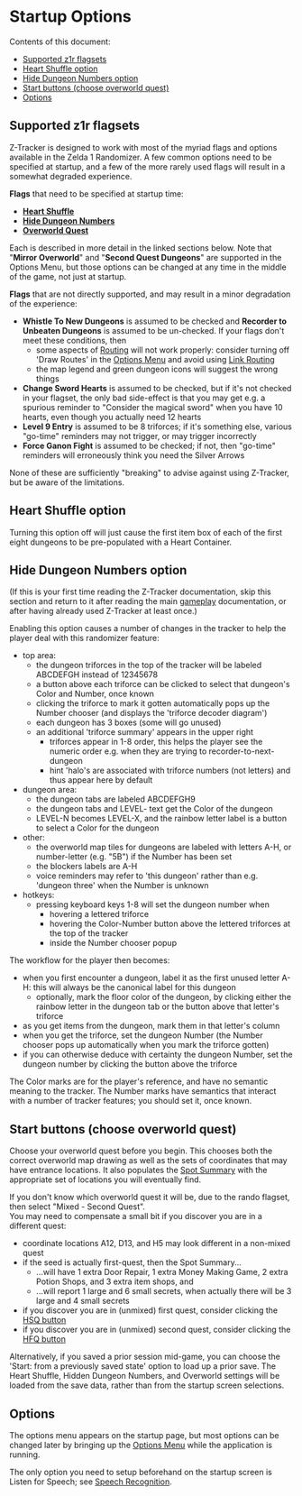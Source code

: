 # Startup Options

Contents of this document:

  - [Supported z1r flagsets](#startup-flagsets)
  - [Heart Shuffle option](#startup-hs)
  - [Hide Dungeon Numbers option](#startup-hdn)
  - [Start buttons (choose overworld quest)](#startup-coq)
  - [Options](#startup-o)

## <a id="startup-flagsets"></a> Supported z1r flagsets

Z-Tracker is designed to work with most of the myriad flags and options available in the Zelda 1 Randomizer.  A few common options need to be specified at startup, and 
a few of the more rarely used flags will result in a somewhat degraded experience.

**Flags** that need to be specified at startup time:

 - [**Heart Shuffle**](#startup-hs)
 - [**Hide Dungeon Numbers**](#startup-hdn)
 - [**Overworld Quest**](#startup-coq)

Each is described in more detail in the linked sections below.  Note that "**Mirror Overworld**" and "**Second Quest Dungeons**" are supported in the Options Menu, but those options 
can be changed at any time in the middle of the game, not just at startup.

**Flags** that are not directly supported, and may result in a minor degradation of the experience:

 - **Whistle To New Dungeons** is assumed to be checked and **Recorder to Unbeaten Dungeons** is assumed to be un-checked.  If your flags don't meet these conditions, then 
     - some aspects of [Routing](use.md#routing) will not work properly: consider turning off 'Draw Routes' in the [Options Menu](#startup-o) and avoid using [Link Routing](use.md#main-link)
     - the map legend and green dungeon icons will suggest the wrong things
 - **Change Sword Hearts** is assumed to be checked, but if it's not checked in your flagset, the only bad side-effect is that you may get e.g. a spurious reminder to "Consider the magical sword"
   when you have 10 hearts, even though you actually need 12 hearts
 - **Level 9 Entry** is assumed to be 8 triforces; if it's something else, various "go-time" reminders may not trigger, or may trigger incorrectly
 - **Force Ganon Fight** is assumed to be checked; if not, then "go-time" reminders will erroneously think you need the Silver Arrows

None of these are sufficiently "breaking" to advise against using Z-Tracker, but be aware of the limitations.


## <a id="startup-hs"></a> Heart Shuffle option

Turning this option off will just cause the first item box of each of the first eight dungeons to be pre-populated with a Heart Container.


## <a id="startup-hdn"></a> Hide Dungeon Numbers option

(If this is your first time reading the Z-Tracker documentation, skip this section and return to it after reading the main [gameplay](use.md) documentation, or after having already 
used Z-Tracker at least once.)

Enabling this option causes a number of changes in the tracker to help the player deal with this randomizer feature:
 - top area:
   - the dungeon triforces in the top of the tracker will be labeled ABCDEFGH instead of 12345678
   - a button above each triforce can be clicked to select that dungeon's Color and Number, once known
   - clicking the triforce to mark it gotten automatically pops up the Number chooser (and displays the 'triforce decoder diagram')
   - each dungeon has 3 boxes (some will go unused)
   - an additional 'triforce summary' appears in the upper right
      - triforces appear in 1-8 order, this helps the player see the numeric order e.g. when they are trying to recorder-to-next-dungeon 
      - hint 'halo's are associated with triforce numbers (not letters) and thus appear here by default
 - dungeon area:
   - the dungeon tabs are labeled ABCDEFGH9
   - the dungeon tabs and LEVEL- text get the Color of the dungeon
   - LEVEL-N becomes LEVEL-X, and the rainbow letter label is a button to select a Color for the dungeon
 - other:
   - the overworld map tiles for dungeons are labeled with letters A-H, or number-letter (e.g. "5B") if the Number has been set
   - the blockers labels are A-H
   - voice reminders may refer to 'this dungeon' rather than e.g. 'dungeon three' when the Number is unknown
 - hotkeys:
   - pressing keyboard keys 1-8 will set the dungeon number when
      - hovering a lettered triforce
      - hovering the Color-Number button above the lettered triforces at the top of the tracker
      - inside the Number chooser popup

The workflow for the player then becomes:
 - when you first encounter a dungeon, label it as the first unused letter A-H: this will always be the canonical label for this dungeon
    - optionally, mark the floor color of the dungeon, by clicking either the rainbow letter in the dungeon tab or the button above that letter's triforce
 - as you get items from the dungeon, mark them in that letter's column
 - when you get the triforce, set the dungeon Number (the Number chooser pops up automatically when you mark the triforce gotten)
 - if you can otherwise deduce with certainty the dungeon Number, set the dungeon number by clicking the button above the triforce

The Color marks are for the player's reference, and have no semantic meaning to the tracker.
The Number marks have semantics that interact with a number of tracker features; you should set it, once known.


## <a id="startup-coq"></a> Start buttons (choose overworld quest)

Choose your overworld quest before you begin.  This chooses both the correct overworld map drawing as well as the sets of coordinates that may have entrance locations.
It also populates the [Spot Summary](use.md#spot-summary) with the appropriate set of locations you will eventually find.

If you don't know which overworld quest it will be, due to the rando flagset, then select "Mixed - Second Quest".  
You may need to compensate a small bit if you discover you are in a different quest:
 - coordinate locations A12, D13, and H5 may look different in a non-mixed quest
 - if the seed is actually first-quest, then the Spot Summary...
    - ...will have 1 extra Door Repair, 1 extra Money Making Game, 2 extra Potion Shops, and 3 extra item shops, and
    - ...will report 1 large and 6 small secrets, when actually there will be 3 large and 4 small secrets
 - if you discover you are in (unmixed) first quest, consider clicking the [HSQ button](use.md#hfq-hsq)
 - if you discover you are in (unmixed) second quest, consider clicking the [HFQ button](use.md#hfq-hsq)

 Alternatively, if you saved a prior session mid-game, you can choose the 'Start: from a previously saved state' option to load up a prior save.  The Heart Shuffle, 
 Hidden Dungeon Numbers, and Overworld settings will be loaded from the save data, rather than from the startup screen selections.

## <a id="startup-o"></a> Options

The options menu appears on the startup page, but most options can be changed later by bringing up the [Options Menu](use.md#main-om) while the application is running.

The only option you need to setup beforehand on the startup screen is Listen for Speech; see [Speech Recognition](use.md#speech-recognition).

